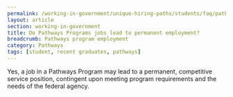 ```yaml
---
permalink: /working-in-government/unique-hiring-paths/students/faq/pathways-program-employment
layout: article
section: working-in-government
title: Do Pathways Programs jobs lead to permanent employment?
breadcrumb: Pathways program employment
category: Pathways
tags: [student, recent graduates, pathways]
---
```


Yes, a job in a Pathways Program may lead to a permanent, competitive service position, contingent upon meeting program requirements and the needs of the federal agency.
